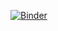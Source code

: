 [![Binder](https://mybinder.org/badge_logo.svg)](https://mybinder.org/v2/gh/RAnaHS/prueba01/main?urlpath=Prueba.ipynb)
